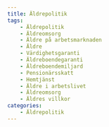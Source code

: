 ```yaml
---
title: Äldrepolitik
tags:
    - Äldrepolitik
    - Äldreomsorg
    - Äldre på arbetsmarknaden
    - Äldre
    - Värdighetsgaranti
    - Äldreboendegaranti
    - Äldreboendemiljard
    - Pensionärsskatt
    - Hemtjänst
    - Äldre i arbetslivet
    - Äldreomsorg
    - Äldres villkor
categories:
    - Äldrepolitik
---
```


